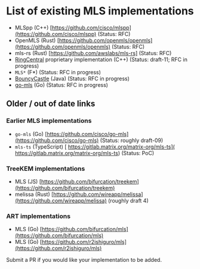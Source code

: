 # List of existing MLS implementations

 - MLSpp (C++) [https://github.com/cisco/mlspp](https://github.com/cisco/mlspp) (Status: RFC)
 - OpenMLS (Rust) [https://github.com/openmls/openmls](https://github.com/openmls/openmls) (Status: RFC)
 - mls-rs (Rust) [https://github.com/awslabs/mls-rs] (Status: RFC)
 - [RingCentral](https://www.ringcentral.com/) proprietary implementation (C++) (Status: draft-11; RFC in progress)
 - `MLS*` (F*) (Status: RFC in progress)
 - [BouncyCastle](https://github.com/bcgit/bc-java/issues/1317) (Java) (Status: RFC in progress)
 - [go-mls](https://git.sr.ht/~emersion/go-mls) (Go) (Status: RFC in progress)

## Older / out of date links

### Earlier MLS implementations

 - `go-mls` (Go) [https://github.com/cisco/go-mls](https://github.com/cisco/go-mls) (Status: roughly draft-09)
 - `mls-ts` (TypeScript) [ https://gitlab.matrix.org/matrix-org/mls-ts]( https://gitlab.matrix.org/matrix-org/mls-ts) (Status: PoC)

### TreeKEM implementations

 - MLS (JS) [https://github.com/bifurcation/treekem](https://github.com/bifurcation/treekem)
 - melissa (Rust) [https://github.com/wireapp/melissa](https://github.com/wireapp/melissa) (roughly draft 4)

### ART implementations

 - MLS (Go) [https://github.com/bifurcation/mls](https://github.com/bifurcation/mls)
 - MLS (Go) [https://github.com/r2ishiguro/mls](https://github.com/r2ishiguro/mls)

Submit a PR if you would like your implementation to be added.
